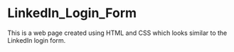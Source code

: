 # LinkedIn_Login_Form
This is a web page created using HTML and CSS which looks similar to the LinkedIn login form.
